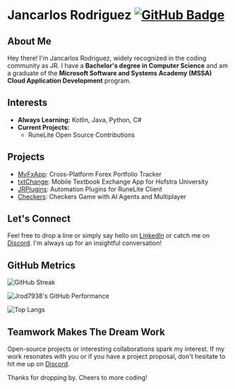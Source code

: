 # Jancarlos Rodriguez [![GitHub Badge](https://img.shields.io/github/followers/Jrod7938?label=Followers&logo=GitHub&style=social)](https://github.com/Jrod7938)

## About Me  

Hey there! I'm Jancarlos Rodriguez, widely recognized in the coding community as JR. I have a **Bachelor's degree in Computer Science** and am a graduate of the **Microsoft Software and Systems Academy (MSSA) Cloud Application Development** program.

## Interests  

- **Always Learning:** Kotlin, Java, Python, C#  
- **Current Projects:**  
  - RuneLite Open Source Contributions  

## Projects  

- [MyFxApp](https://github.com/Jrod7938/MyFxApp): Cross-Platform Forex Portfolio Tracker
- [txtChange](https://github.com/Jrod7938/txtChangeApp): Mobile Textbook Exchange App for Hofstra University
- [JRPlugins](https://github.com/Jrod7938/JRPlugins): Automation Plugins for RuneLite Client
- [Checkers](https://github.com/Jrod7938/MSSA/tree/main/Midterm): Checkers Game with AI Agents and Multiplayer

## Let's Connect  

Feel free to drop a line or simply say hello on [LinkedIn](https://www.linkedin.com/in/jancarlosrodriguez) or catch me on [Discord](https://discordapp.com/users/553761075892453398). I'm always up for an insightful conversation!  

## GitHub Metrics  

![GitHub Streak](https://github-readme-streak-stats.herokuapp.com/?user=Jrod7938&theme=tokyonight)  

![Jrod7938's GitHub Performance](https://github-readme-stats.vercel.app/api?username=Jrod7938&show_icons=true&count_private=true&hide=prs&theme=tokyonight)  

![Top Langs](https://github-readme-stats.vercel.app/api/top-langs/?username=Jrod7938&layout=compact&theme=tokyonight)  

## Teamwork Makes The Dream Work  

Open-source projects or interesting collaborations spark my interest. If my work resonates with you or if you have a project proposal, don't hesitate to hit me up on [Discord](https://discordapp.com/users/553761075892453398).  

Thanks for dropping by. Cheers to more coding! 
